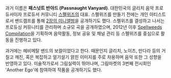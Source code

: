 과거 이름은 **패스넛트 반야드 (Passnaught Vanyard)**. 대한민국의 글리치 음악 프로듀서이자 프로듀서 커뮤니티
[스펠위즈의](/스펠위즈 "wikilink") 대표. 스펠위즈를 만들기 전에는 개인 아티스트로서 밴드캠프를 통해 [2장의
미니앨범](http://passnaught.bandcamp.com/releases)을 공개하기도 했다. 스펠위즈를
결성하고 나서는 프로듀싱 커뮤니티를 관리하며 소규모 곡을 공개하였으며, 2012년 이후 [Spellweeds
Compilation](http://blog.naver.com/PostThumbnailList.nhn?blogId=spellweeds&categoryNo=6&skinType=&skinId=&from=menu&userSelectMenu=true)을
기획하며 음악활동, 정보 공유 및 채널 관리 등 스펠위즈를 중심으로 활동을 진행하고 있다.

과거에는 헤비메탈 밴드의 보컬이었다고 한다. 때문인지 글리치, 노이즈, 만다라 등의 거칠고 깨진, 혹은 복잡하고 얼기설기 얽힌
이미지를 주로 차용하며 음악 또한 그 성향을 반영하고 있다. 미술작가로서 그림실력이 뛰어나며, 그림마켓의 3번째 전시회인
'Another Ego'에 참여하여 작품을 공개하기도 했다.